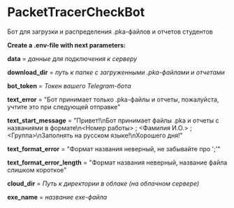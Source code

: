 # PacketTracerCheckBot
Бот для загрузки и распределения .pka-файлов и отчетов студентов

**Create a .env-file with next parameters:**

**data** = *данные для подключения к серверу*

**download_dir** = *путь к папке с загруженными .pka-файлами и отчетами*

**bot_token** = *Токен вашего Telegram-бота*

**text_error** = "Бот принимает только .pka-файлы и отчеты, пожалуйста, учтите это при следующей отправке"

**text_start_message** = "Привет!\nБот принимает файлы .pka и отчеты с названиями в формате\n<Номер работы> ; <Фамилия И.О.> ; <Группа>\nЗаполнять на русском языке!\nХорошего дня!"

**text_format_error** = "Формат названия неверный, не забывайте про ';'"

**text_format_error_length** = "Формат названия неверный, название файла слишком короткое"

**cloud_dir** = *Путь к директории в облаке (на облачном сервере)*

**exe_name** = *название exe-файла*
